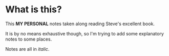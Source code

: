 # What is this?
This **MY PERSONAL** notes taken along reading Steve's excellent book.

It is by no means exhaustive though, so I'm trying to add some explanatory notes to some places.

Notes are all in _italic_. 
